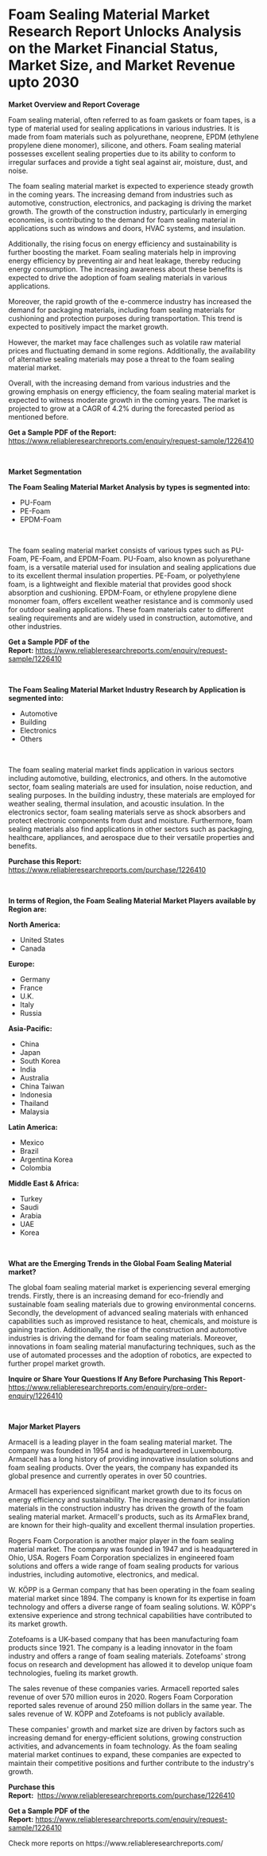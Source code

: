 <p><h1>Foam Sealing Material Market Research Report Unlocks Analysis on the Market Financial Status, Market Size, and Market Revenue upto 2030</h1></p><p><strong>Market Overview and Report Coverage</strong></p>
<p><p>Foam sealing material, often referred to as foam gaskets or foam tapes, is a type of material used for sealing applications in various industries. It is made from foam materials such as polyurethane, neoprene, EPDM (ethylene propylene diene monomer), silicone, and others. Foam sealing material possesses excellent sealing properties due to its ability to conform to irregular surfaces and provide a tight seal against air, moisture, dust, and noise.</p><p>The foam sealing material market is expected to experience steady growth in the coming years. The increasing demand from industries such as automotive, construction, electronics, and packaging is driving the market growth. The growth of the construction industry, particularly in emerging economies, is contributing to the demand for foam sealing material in applications such as windows and doors, HVAC systems, and insulation.</p><p>Additionally, the rising focus on energy efficiency and sustainability is further boosting the market. Foam sealing materials help in improving energy efficiency by preventing air and heat leakage, thereby reducing energy consumption. The increasing awareness about these benefits is expected to drive the adoption of foam sealing materials in various applications.</p><p>Moreover, the rapid growth of the e-commerce industry has increased the demand for packaging materials, including foam sealing materials for cushioning and protection purposes during transportation. This trend is expected to positively impact the market growth.</p><p>However, the market may face challenges such as volatile raw material prices and fluctuating demand in some regions. Additionally, the availability of alternative sealing materials may pose a threat to the foam sealing material market.</p><p>Overall, with the increasing demand from various industries and the growing emphasis on energy efficiency, the foam sealing material market is expected to witness moderate growth in the coming years. The market is projected to grow at a CAGR of 4.2% during the forecasted period as mentioned before.</p></p>
<p><strong>Get a Sample PDF of the Report:</strong> <a href="https://www.reliableresearchreports.com/enquiry/request-sample/1226410">https://www.reliableresearchreports.com/enquiry/request-sample/1226410</a></p>
<p>&nbsp;</p>
<p><strong>Market Segmentation</strong></p>
<p><strong>The Foam Sealing Material Market Analysis by types is segmented into:</strong></p>
<p><ul><li>PU-Foam</li><li>PE-Foam</li><li>EPDM-Foam</li></ul></p>
<p>&nbsp;</p>
<p><p>The foam sealing material market consists of various types such as PU-Foam, PE-Foam, and EPDM-Foam. PU-Foam, also known as polyurethane foam, is a versatile material used for insulation and sealing applications due to its excellent thermal insulation properties. PE-Foam, or polyethylene foam, is a lightweight and flexible material that provides good shock absorption and cushioning. EPDM-Foam, or ethylene propylene diene monomer foam, offers excellent weather resistance and is commonly used for outdoor sealing applications. These foam materials cater to different sealing requirements and are widely used in construction, automotive, and other industries.</p></p>
<p><strong>Get a Sample PDF of the Report:</strong>&nbsp;<a href="https://www.reliableresearchreports.com/enquiry/request-sample/1226410">https://www.reliableresearchreports.com/enquiry/request-sample/1226410</a></p>
<p>&nbsp;</p>
<p><strong>The Foam Sealing Material Market Industry Research by Application is segmented into:</strong></p>
<p><ul><li>Automotive</li><li>Building</li><li>Electronics</li><li>Others</li></ul></p>
<p>&nbsp;</p>
<p><p>The foam sealing material market finds application in various sectors including automotive, building, electronics, and others. In the automotive sector, foam sealing materials are used for insulation, noise reduction, and sealing purposes. In the building industry, these materials are employed for weather sealing, thermal insulation, and acoustic insulation. In the electronics sector, foam sealing materials serve as shock absorbers and protect electronic components from dust and moisture. Furthermore, foam sealing materials also find applications in other sectors such as packaging, healthcare, appliances, and aerospace due to their versatile properties and benefits.</p></p>
<p><strong>Purchase this Report:</strong>&nbsp; <a href="https://www.reliableresearchreports.com/purchase/1226410">https://www.reliableresearchreports.com/purchase/1226410</a></p>
<p>&nbsp;</p>
<p><strong>In terms of Region, the Foam Sealing Material Market Players available by Region are:</strong></p>
<p>
    <p> <strong> North America: </strong>
        <ul>
            <li>United States</li>
            <li>Canada</li>
        </ul>
        </p> 
    <p> <strong> Europe: </strong>
        <ul>
            <li>Germany</li>
            <li>France</li>
            <li>U.K.</li>
            <li>Italy</li>
            <li>Russia</li>
        </ul>
        </p> 
    <p> <strong> Asia-Pacific: </strong>
        <ul>
            <li>China</li>
            <li>Japan</li>
            <li>South Korea</li>
            <li>India</li>
            <li>Australia</li>
            <li>China Taiwan</li>
            <li>Indonesia</li>
            <li>Thailand</li>
            <li>Malaysia</li>
        </ul>
        </p> 
    <p> <strong> Latin America: </strong>
        <ul>
            <li>Mexico</li>
            <li>Brazil</li>
            <li>Argentina Korea</li>
            <li>Colombia</li>
        </ul>
        </p> 
    <p> <strong> Middle East & Africa: </strong>
        <ul>
            <li>Turkey</li>
            <li>Saudi</li>
            <li>Arabia</li>
            <li>UAE</li>
            <li>Korea</li>
        </ul>
    </p>
    </p>
<p>&nbsp;</p>
<p><strong>What are the Emerging Trends in the Global Foam Sealing Material market?</strong></p>
<p><p>The global foam sealing material market is experiencing several emerging trends. Firstly, there is an increasing demand for eco-friendly and sustainable foam sealing materials due to growing environmental concerns. Secondly, the development of advanced sealing materials with enhanced capabilities such as improved resistance to heat, chemicals, and moisture is gaining traction. Additionally, the rise of the construction and automotive industries is driving the demand for foam sealing materials. Moreover, innovations in foam sealing material manufacturing techniques, such as the use of automated processes and the adoption of robotics, are expected to further propel market growth.</p></p>
<p><strong>Inquire or Share Your Questions If Any Before Purchasing This Report</strong>- <a href="https://www.reliableresearchreports.com/enquiry/pre-order-enquiry/1226410">https://www.reliableresearchreports.com/enquiry/pre-order-enquiry/1226410</a></p>
<p>&nbsp;</p>
<p><strong>Major Market Players</strong></p>
<p><p>Armacell is a leading player in the foam sealing material market. The company was founded in 1954 and is headquartered in Luxembourg. Armacell has a long history of providing innovative insulation solutions and foam sealing products. Over the years, the company has expanded its global presence and currently operates in over 50 countries.</p><p>Armacell has experienced significant market growth due to its focus on energy efficiency and sustainability. The increasing demand for insulation materials in the construction industry has driven the growth of the foam sealing material market. Armacell's products, such as its ArmaFlex brand, are known for their high-quality and excellent thermal insulation properties.</p><p>Rogers Foam Corporation is another major player in the foam sealing material market. The company was founded in 1947 and is headquartered in Ohio, USA. Rogers Foam Corporation specializes in engineered foam solutions and offers a wide range of foam sealing products for various industries, including automotive, electronics, and medical.</p><p>W. KÖPP is a German company that has been operating in the foam sealing material market since 1894. The company is known for its expertise in foam technology and offers a diverse range of foam sealing solutions. W. KÖPP's extensive experience and strong technical capabilities have contributed to its market growth.</p><p>Zotefoams is a UK-based company that has been manufacturing foam products since 1921. The company is a leading innovator in the foam industry and offers a range of foam sealing materials. Zotefoams' strong focus on research and development has allowed it to develop unique foam technologies, fueling its market growth.</p><p>The sales revenue of these companies varies. Armacell reported sales revenue of over 570 million euros in 2020. Rogers Foam Corporation reported sales revenue of around 250 million dollars in the same year. The sales revenue of W. KÖPP and Zotefoams is not publicly available.</p><p>These companies' growth and market size are driven by factors such as increasing demand for energy-efficient solutions, growing construction activities, and advancements in foam technology. As the foam sealing material market continues to expand, these companies are expected to maintain their competitive positions and further contribute to the industry's growth.</p></p>
<p><strong>Purchase this Report:</strong>&nbsp;&nbsp;<a href="https://www.reliableresearchreports.com/purchase/1226410">https://www.reliableresearchreports.com/purchase/1226410</a></p>
<p></p>
<p><strong>Get a Sample PDF of the Report:</strong>&nbsp;<a href="https://www.reliableresearchreports.com/enquiry/request-sample/1226410">https://www.reliableresearchreports.com/enquiry/request-sample/1226410</a></p>
<p>Check more reports on https://www.reliableresearchreports.com/</p>